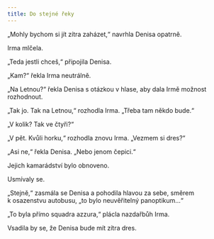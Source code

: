 ```yaml
---
title: Do stejné řeky
---
```


„Mohly bychom si jít zítra zaházet,“ navrhla Denisa opatrně.

  

Irma mlčela.

„Teda jestli chceš,“ připojila Denisa.

„Kam?“ řekla Irma neutrálně.

„Na Letnou?“ řekla Denisa s otázkou v hlase, aby dala Irmě možnost rozhodnout.

„Tak jo. Tak na Letnou,“ rozhodla Irma. „Třeba tam někdo bude.“

„V kolik? Tak ve čtyři?“

„V pět. Kvůli horku,“ rozhodla znovu Irma. „Vezmem si dres?“

„Asi ne,“ řekla Denisa. „Nebo jenom čepici.“

Jejich kamarádství bylo obnoveno.

Usmívaly se.

„Stejně,“ zasmála se Denisa a pohodila hlavou za sebe, směrem k osazenstvu autobusu, „to bylo neuvěřitelný panoptikum…“

„To byla přímo squadra azzura,“ plácla nazdařbůh Irma.

Vsadila by se, že Denisa bude mít zítra dres.
